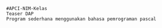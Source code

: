             #APCI-NIM-Kelas
            Teaser DAP
            Program sederhana menggunakan bahasa pemrograman pascal


